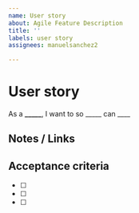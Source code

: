 ```yaml
---
name: User story
about: Agile Feature Description
title: ''
labels: user story
assignees: manuelsanchez2

---
```


# User story
As a **_____**, 
I want to 
so _____ can ____

## Notes / Links


## Acceptance criteria 

- [ ]  
- [ ] 
- [ ]
